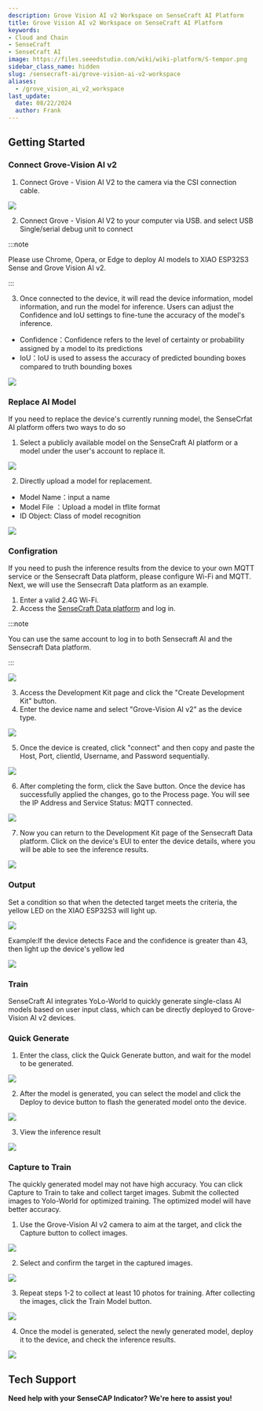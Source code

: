 ```yaml
---
description: Grove Vision AI v2 Workspace on SenseCraft AI Platform
title: Grove Vision AI v2 Workspace on SenseCraft AI Platform
keywords:
- Cloud and Chain
- SenseCraft
- SenseCraft AI
image: https://files.seeedstudio.com/wiki/wiki-platform/S-tempor.png
sidebar_class_name: hidden
slug: /sensecraft-ai/grove-vision-ai-v2-workspace
aliases:
  - /grove_vision_ai_v2_workspace
last_update:
  date: 08/22/2024
  author: Frank
---
```


## Getting Started

### Connect Grove-Vision AI v2

1. Connect Grove - Vision AI V2 to the camera via the CSI connection cable.

![](https://files.seeedstudio.com/wiki/SenseCraft_AI/img/image10.png)

2. Connect  Grove - Vision AI V2 to your computer via USB. and  select USB Single/serial debug unit to connect

:::note

Please use Chrome, Opera, or Edge to deploy AI models to XIAO ESP32S3 Sense and Grove Vision AI v2.

:::

3. Once connected to the device, it will read the device information, model information, and run the model for inference. Users can adjust the Confidence and IoU settings to fine-tune the accuracy of the model's inference.

- Confidence：Confidence refers to the level of certainty or probability assigned by a model to its predictions
- IoU：IoU is used to assess the accuracy of predicted bounding boxes compared to truth bounding boxes

![](https://files.seeedstudio.com/wiki/SenseCraft_AI/img/image11.png)

### Replace AI Model

If you need to replace the device's currently running model, the SenseCrfat AI platform offers two ways to do so

1. Select a publicly available model on the SenseCraft AI platform or a model under the user's account to replace it.

![](https://files.seeedstudio.com/wiki/SenseCraft_AI/img/image12.png)

2. Directly upload a model for replacement.

- Model Name：input a name
- Model File ：Upload a model in tflite format
- ID Object: Class of model recognition

![](https://files.seeedstudio.com/wiki/SenseCraft_AI/img/image13.png)

### Configration

If you need to push the inference results from the device to your own MQTT service or the Sensecraft Data platform, please configure Wi-Fi and MQTT. Next, we will use the Sensecraft Data platform as an example.

1. Enter a valid 2.4G Wi-Fi.
2. Access the [SenseCraft Data platform](https://sensecap.seeed.cc/portal/#/login) and log in.

:::note

You can use the same account to log in to both Sensecraft AI and the Sensecraft Data platform.

:::

![](https://files.seeedstudio.com/wiki/SenseCraft_AI/img/image14.png)

3. Access the Development Kit page and click the "Create Development Kit" button.
4. Enter the device name and select "Grove-Vision AI v2" as the device type.

![](https://files.seeedstudio.com/wiki/SenseCraft_AI/img/image15.png)

5. Once the device is created, click "connect" and then copy and paste the Host, Port, clientId, Username, and Password sequentially.

![](https://files.seeedstudio.com/wiki/SenseCraft_AI/img/image16.jpg)

6. After completing the form, click the Save button. Once the device has successfully applied the changes, go to the Process page. You will see the IP Address and Service Status: MQTT connected.

![](https://files.seeedstudio.com/wiki/SenseCraft_AI/img/image17.png)

7. Now you can return to the Development Kit page of the Sensecraft Data platform. Click on the device's EUI to enter the device details, where you will be able to see the inference results.

![](https://files.seeedstudio.com/wiki/SenseCraft_AI/img/image18.png)

### Output

Set a condition so that when the detected target meets the criteria, the yellow LED on the XIAO ESP32S3 will light up.

![](https://files.seeedstudio.com/wiki/SenseCraft_AI/img/image19.png)

Example:If the device detects Face and the confidence is greater than 43, then light up the device's yellow led

![](https://files.seeedstudio.com/wiki/SenseCraft_AI/img/image20.png)

### Train

SenseCraft AI integrates YoLo-World to quickly generate single-class AI models based on user input class, which can be directly deployed to Grove-Vision AI v2 devices.

### Quick Generate

1. Enter the class, click the Quick Generate button, and wait for the model to be generated.

![](https://files.seeedstudio.com/wiki/SenseCraft_AI/img/image21.png)

2. After the model is generated, you can select the model and click the Deploy to device button to flash the generated model onto the device.

![](https://files.seeedstudio.com/wiki/SenseCraft_AI/img/image22.jpg)

3. View the inference result

![](https://files.seeedstudio.com/wiki/SenseCraft_AI/img/image23.png)

### Capture to Train

The quickly generated model may not have high accuracy. You can click Capture to Train to take and collect target images. Submit the collected images to Yolo-World for optimized training. The optimized model will have better accuracy.

1. Use the Grove-Vision AI v2 camera to aim at the target, and click the Capture button to collect images.

![](https://files.seeedstudio.com/wiki/SenseCraft_AI/img/image24.png)

2. Select and confirm the target in the captured images.

![](https://files.seeedstudio.com/wiki/SenseCraft_AI/img/image25.png)

3. Repeat steps 1-2 to collect at least 10 photos for training. After collecting the images, click the Train Model button.

![](https://files.seeedstudio.com/wiki/SenseCraft_AI/img/image26.png)

4. Once the model is generated, select the newly generated model, deploy it to the device, and check the inference results.

![](https://files.seeedstudio.com/wiki/SenseCraft_AI/img/image27.png)

## **Tech Support**

**Need help with your SenseCAP Indicator? We're here to assist you!**

<div class="button_tech_support_container">
<a href="https://discord.com/invite/QqMgVwHT3X" class="button_tech_support_sensecap"></a>
<a href="https://support.sensecapmx.com/portal/en/home" class="button_tech_support_sensecap3"></a>
</div>

<div class="button_tech_support_container">
<a href="mailto:support@sensecapmx.com" class="button_tech_support_sensecap2"></a>
<a href="https://github.com/Seeed-Studio/wiki-documents/discussions/69" class="button_discussion"></a>
</div>
